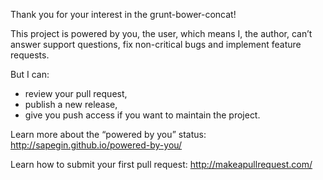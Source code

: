 Thank you for your interest in the grunt-bower-concat!

This project is powered by you, the user, which means I, the author, can’t answer support questions, fix non-critical bugs and implement feature requests.

But I can:

- review your pull request,
- publish a new release,
- give you push access if you want to maintain the project.

Learn more about the “powered by you” status: http://sapegin.github.io/powered-by-you/

Learn how to submit your first pull request: http://makeapullrequest.com/
